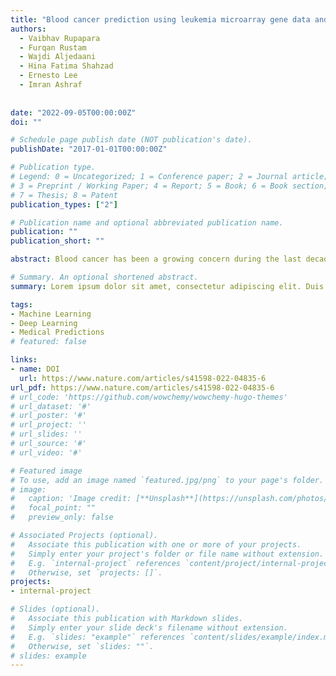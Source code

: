 ```yaml
---
title: "Blood cancer prediction using leukemia microarray gene data and hybrid logistic vector trees model"
authors:
  - Vaibhav Rupapara
  - Furqan Rustam
  - Wajdi Aljedaani
  - Hina Fatima Shahzad
  - Ernesto Lee
  - Imran Ashraf
  
  
date: "2022-09-05T00:00:00Z"
doi: ""

# Schedule page publish date (NOT publication's date).
publishDate: "2017-01-01T00:00:00Z"

# Publication type.
# Legend: 0 = Uncategorized; 1 = Conference paper; 2 = Journal article;
# 3 = Preprint / Working Paper; 4 = Report; 5 = Book; 6 = Book section;
# 7 = Thesis; 8 = Patent
publication_types: ["2"]

# Publication name and optional abbreviated publication name.
publication: ""
publication_short: ""

abstract: Blood cancer has been a growing concern during the last decade and requires early diagnosis to start proper treatment. The diagnosis process is costly and time-consuming involving medical experts and several tests. Thus, an automatic diagnosis system for its accurate prediction is of significant importance. Diagnosis of blood cancer using leukemia microarray gene data and machine learning approach has become an important medical research today. Despite research efforts, desired accuracy and efficiency necessitate further enhancements. This study proposes an approach for blood cancer disease prediction using the supervised machine learning approach. For the current study, the leukemia microarray gene dataset containing 22,283 genes, is used. ADASYN resampling and Chi-squared (Chi2) features selection techniques are used to resolve imbalanced and high-dimensional dataset problems. 

# Summary. An optional shortened abstract.
summary: Lorem ipsum dolor sit amet, consectetur adipiscing elit. Duis posuere tellus ac convallis placerat. Proin tincidunt magna sed ex sollicitudin condimentum.

tags:
- Machine Learning
- Deep Learning
- Medical Predictions
# featured: false

links:
- name: DOI
  url: https://www.nature.com/articles/s41598-022-04835-6
url_pdf: https://www.nature.com/articles/s41598-022-04835-6
# url_code: 'https://github.com/wowchemy/wowchemy-hugo-themes'
# url_dataset: '#'
# url_poster: '#'
# url_project: ''
# url_slides: ''
# url_source: '#'
# url_video: '#'

# Featured image
# To use, add an image named `featured.jpg/png` to your page's folder. 
# image:
#   caption: 'Image credit: [**Unsplash**](https://unsplash.com/photos/s9CC2SKySJM)'
#   focal_point: ""
#   preview_only: false

# Associated Projects (optional).
#   Associate this publication with one or more of your projects.
#   Simply enter your project's folder or file name without extension.
#   E.g. `internal-project` references `content/project/internal-project/index.md`.
#   Otherwise, set `projects: []`.
projects:
- internal-project

# Slides (optional).
#   Associate this publication with Markdown slides.
#   Simply enter your slide deck's filename without extension.
#   E.g. `slides: "example"` references `content/slides/example/index.md`.
#   Otherwise, set `slides: ""`.
# slides: example
---
```


<!-- {{% callout note %}}
Create your slides in Markdown - click the *Slides* button to check out the example.
{{% /callout %}}

Supplementary notes can be added here, including [code, math, and images](https://wowchemy.com/docs/writing-markdown-latex/). -->
